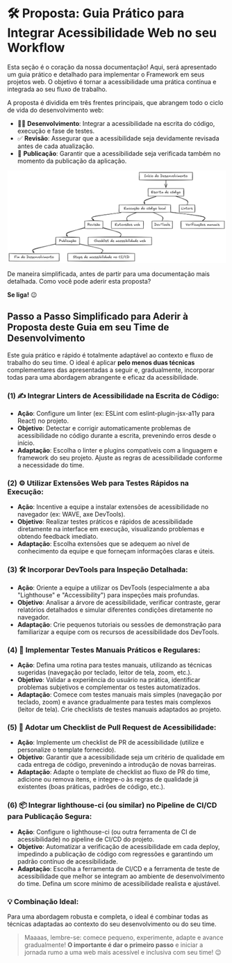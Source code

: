 # 🛠️ Proposta: Guia Prático para Integrar Acessibilidade Web no seu Workflow

Esta seção é o coração da nossa documentação! Aqui, será apresentado um guia prático e detalhado para implementar o Framework em seus projetos web. O objetivo é tornar a acessibilidade uma prática contínua e integrada ao seu fluxo de trabalho.

A proposta é dividida em três frentes principais, que abrangem todo o ciclo de vida do desenvolvimento web:
- 🧑‍💻 **Desenvolvimento**: Integrar a acessibilidade na escrita do código, execução e fase de testes.
- ✅ **Revisão**: Assegurar que a acessibilidade seja devidamente revisada antes de cada atualização.
- 🚀 **Publicação**: Garantir que a acessibilidade seja verificada também no momento da publicação da aplicação.

![alt text](image-1.png)

De maneira simplificada, antes de partir para uma documentação mais detalhada. Como você pode aderir esta proposta?

**Se liga!** 😉

## Passo a Passo Simplificado para Aderir à Proposta deste Guia em seu Time de Desenvolvimento

Este guia prático e rápido é totalmente adaptável ao contexto e fluxo de trabalho do seu time. O ideal é aplicar **pelo menos duas técnicas** complementares das apresentadas a seguir e, gradualmente, incorporar todas para uma abordagem abrangente e eficaz da acessibilidade.

### (1) ✍️ Integrar Linters de Acessibilidade na Escrita de Código:

*   **Ação**: Configure um linter (ex: ESLint com eslint-plugin-jsx-a11y para React) no projeto.
*   **Objetivo**: Detectar e corrigir automaticamente problemas de acessibilidade no código durante a escrita, prevenindo erros desde o início.
*   **Adaptação**: Escolha o linter e plugins compatíveis com a linguagem e framework do seu projeto. Ajuste as regras de acessibilidade conforme a necessidade do time.

### (2) ⚙️ Utilizar Extensões Web para Testes Rápidos na Execução:

*   **Ação**: Incentive a equipe a instalar extensões de acessibilidade no navegador (ex: WAVE, axe DevTools).
*   **Objetivo**: Realizar testes práticos e rápidos de acessibilidade diretamente na interface em execução, visualizando problemas e obtendo feedback imediato.
*   **Adaptação**: Escolha extensões que se adequem ao nível de conhecimento da equipe e que forneçam informações claras e úteis.

### (3) 🛠️ Incorporar DevTools para Inspeção Detalhada:

*   **Ação**: Oriente a equipe a utilizar os DevTools (especialmente a aba "Lighthouse" e "Accessibility") para inspeções mais profundas.
*   **Objetivo**: Analisar a árvore de acessibilidade, verificar contraste, gerar relatórios detalhados e simular diferentes condições diretamente no navegador.
*   **Adaptação**: Crie pequenos tutoriais ou sessões de demonstração para familiarizar a equipe com os recursos de acessibilidade dos DevTools.

### (4) 🧑‍ Implementar Testes Manuais Práticos e Regulares:

*   **Ação**: Defina uma rotina para testes manuais, utilizando as técnicas sugeridas (navegação por teclado, leitor de tela, zoom, etc.).
*   **Objetivo**: Validar a experiência do usuário na prática, identificar problemas subjetivos e complementar os testes automatizados.
*   **Adaptação**: Comece com testes manuais mais simples (navegação por teclado, zoom) e avance gradualmente para testes mais complexos (leitor de tela). Crie checklists de testes manuais adaptados ao projeto.

### (5) 🚀 Adotar um Checklist de Pull Request de Acessibilidade:

*   **Ação**: Implemente um checklist de PR de acessibilidade (utilize e personalize o template fornecido).
*   **Objetivo**: Garantir que a acessibilidade seja um critério de qualidade em cada entrega de código, prevenindo a introdução de novas barreiras.
*   **Adaptação**: Adapte o template de checklist ao fluxo de PR do time, adicione ou remova itens, e integre-o às regras de qualidade já existentes (boas práticas, padrões de código, etc.).

### (6) 📦 Integrar lighthouse-ci (ou similar) no Pipeline de CI/CD para Publicação Segura:

*   **Ação**: Configure o lighthouse-ci (ou outra ferramenta de CI de acessibilidade) no pipeline de CI/CD do projeto.
*   **Objetivo**: Automatizar a verificação de acessibilidade em cada deploy, impedindo a publicação de código com regressões e garantindo um padrão contínuo de acessibilidade.
*   **Adaptação**: Escolha a ferramenta de CI/CD e a ferramenta de teste de acessibilidade que melhor se integram ao ambiente de desenvolvimento do time. Defina um score mínimo de acessibilidade realista e ajustável.

### 💡 Combinação Ideal:

Para uma abordagem robusta e completa, o ideal é combinar todas as técnicas adaptadas ao contexto do seu desenvolvimento ou do seu time.

> Maaaas, lembre-se: comece pequeno, experimente, adapte e avance gradualmente! **O importante é dar o primeiro passo** e iniciar a jornada rumo a uma web mais acessível e inclusiva com seu time! 😉
